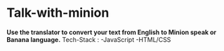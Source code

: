 # Talk-with-minion
**Use the translator to convert your text from English to Minion speak or Banana language.**
Tech-Stack :
-JavaScript
-HTML/CSS
